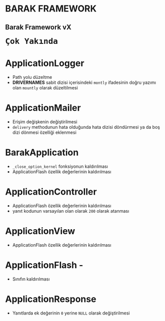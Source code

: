 # BARAK FRAMEWORK

## Barak Framework vX

<b style="font-size:30px;"> `Çok Yakında`</b>


# ApplicationLogger
- Path yolu düzeltme
- **DRIVERNAMES** sabit dizisi içerisindeki `montly` ifadesinin doğru yazımı olan `mountly` olarak düzeltilmesi
# ApplicationMailer
- Erişim değişkenin değiştirilmesi
- `delivery` methodunun hata olduğunda hata dizisi döndürmesi ya da boş dizi dönmesi özelliği eklenmesi
# BarakApplication
- `_close_option_kernel` fonksiyonun kaldırılması
- ApplicationFlash özellik değerlerinin kaldırılması
# ApplicationController
- ApplicationFlash özellik değerlerinin kaldırılması
- yanıt kodunun varsayılan olan olarak `200` olarak atanması
# ApplicationView
- ApplicationFlash özellik değerlerinin kaldırılması
# ApplicationFlash -
- Sınıfın kaldırılması
# ApplicationResponse
- Yanıtlarda ek değerinin `0` yerine `NULL` olarak değiştirilmesi
